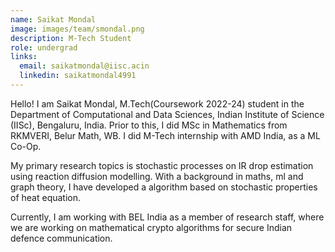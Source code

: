 ```yaml
---
name: Saikat Mondal
image: images/team/smondal.png
description: M-Tech Student
role: undergrad
links:
  email: saikatmondal@iisc.acin
  linkedin: saikatmondal4991
---
```


Hello! I am Saikat Mondal, M.Tech(Coursework 2022-24) student in the Department of Computational and Data Sciences, Indian Institute of Science (IISc), Bengaluru, India. Prior to this, I did MSc in Mathematics from RKMVERI, Belur Math, WB. I did M-Tech internship with AMD India, as a ML Co-Op.

My primary research topics is stochastic processes on IR drop estimation using reaction diffusion modelling. With a background in maths, ml and graph theory, 
I have developed a algorithm based on stochastic properties of heat equation.

Currently, I am working with BEL India as a member of research staff, where we are working on mathematical crypto algorithms for secure Indian defence communication.